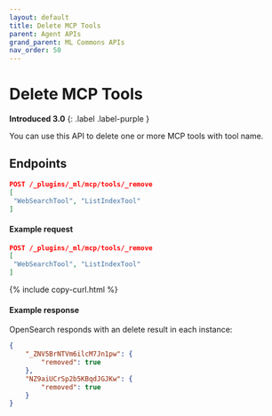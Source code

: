 ```yaml
---
layout: default
title: Delete MCP Tools 
parent: Agent APIs
grand_parent: ML Commons APIs
nav_order: 50
---
```


# Delete MCP Tools
**Introduced 3.0**
{: .label .label-purple }

You can use this API to delete one or more MCP tools with tool name.

## Endpoints

```json
POST /_plugins/_ml/mcp/tools/_remove
[
 "WebSearchTool", "ListIndexTool"
]
```

#### Example request

```json
POST /_plugins/_ml/mcp/tools/_remove
[
 "WebSearchTool", "ListIndexTool"
]
```
{% include copy-curl.html %}

#### Example response
OpenSearch responds with an delete result in each instance:
```json
{
    "_ZNV5BrNTVm6ilcM7Jn1pw": {
        "removed": true
    },
    "NZ9aiUCrSp2b5KBqdJGJKw": {
        "removed": true
    }
}
```